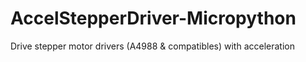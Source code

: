 # AccelStepperDriver-Micropython
Drive stepper motor drivers (A4988 &amp; compatibles) with acceleration
